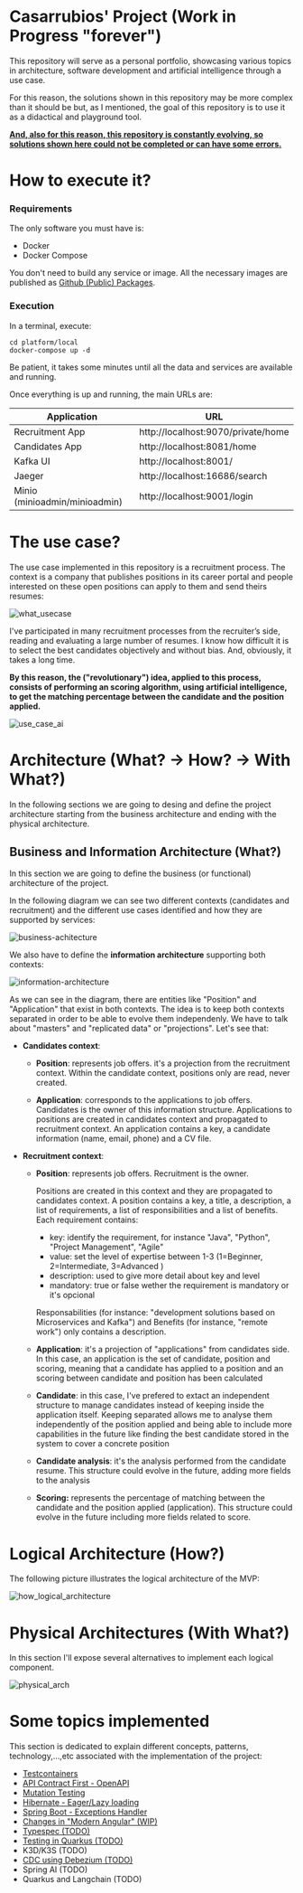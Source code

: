 # Casarrubios' Project (Work in Progress "forever")

This repository will serve as a personal portfolio, showcasing various topics in architecture, software development and artificial intelligence through a use case. 

For this reason, the solutions shown in this repository may be more complex than it should be but, as I mentioned, the goal of this repository is to use it as a didactical and playground tool.



**<u>And, also for this reason, this repository is constantly evolving, so solutions shown here could not be completed or can have some errors.</u>**



# How to execute it?

### Requirements

The only software you must have is:

- Docker
- Docker Compose

You don't need to build any service or image. All the necessary images are published as [Github (Public) Packages](https://github.com/jaruizes?tab=packages).



### Execution

In a terminal, execute:

```
cd platform/local
docker-compose up -d 
```

Be patient, it takes some minutes until all the data and services are available and running.

Once everything is up and running, the main URLs are:

| Application                   | URL                                |
| ----------------------------- | ---------------------------------- |
| Recruitment App               | http://localhost:9070/private/home |
| Candidates App                | http://localhost:8081/home         |
| Kafka UI                      | http://localhost:8001/             |
| Jaeger                        | http://localhost:16686/search      |
| Minio (minioadmin/minioadmin) | http://localhost:9001/login        |



# The use case?

The use case implemented in this repository is a recruitment process. The context is a company that publishes positions in its career portal and people interested on these open positions can apply to them and send theirs resumes:

![what_usecase](doc/img/use_case.jpg)



I've participated in many recruitment processes from the recruiter’s side, reading and evaluating a large number of resumes. I know how difficult it is to select the best candidates objectively and without bias. And, obviously, it takes a long time.

**By this reason, the ("revolutionary") idea, applied to this process, consists of performing an scoring algorithm, using artificial intelligence, to get the matching percentage between the candidate and the position applied.**



![use_case_ai](doc/img/use_case_ai.jpg)





# Architecture (What? -> How? -> With What?)

In the following sections we are going to desing and define the project architecture starting from the business architecture and ending with the physical architecture.





## Business and Information Architecture (What?)

In this section we are going to define the business (or functional) architecture of the project. 

In the following diagram we can see two different contexts (candidates and recruitment) and the different use cases identified and how they are supported by services:



![business-achitecture](doc/img/business-achitecture.png)



We also have to define the **information architecture** supporting both contexts:



![information-architecture](doc/img/information-architecture.png)



As we can see in the diagram, there are entities like "Position" and "Application" that exist in both contexts. The idea is to keep both contexts separated in order to be able to evolve them independenly. We have to talk about "masters" and "replicated data" or "projections". Let's see that:

- **Candidates context**:

  - **Position**: represents job offers. it's a projection from the recruitment context. Within the candidate context, positions only are read, never created.

  - **Application**: corresponds to the applications to job offers. Candidates is the owner of this information structure. Applications to positions are created in candidates context and propagated to recruitment context. An application contains a key, a candidate information (name, email, phone) and a CV file. 

    

- **Recruitment context**:

  - **Position**:  represents job offers. Recruitment is the owner. 

    Positions are created  in this context and they are propagated to candidates context. A position contains a key, a title, a description, a list of requirements, a list of responsibilities and a list of benefits. Each requirement contains:

    - key: identify the requirement, for instance "Java", "Python", "Project Management", "Agile"
    - value: set the level of expertise between 1-3 (1=Beginner, 2=Intermediate, 3=Advanced )
    - description: used to give more detail about key and level
    - mandatory: true or false wether the requirement is mandatory or it's opcional

    

    Responsabilities (for instance: "development solutions based on Microservices and Kafka") and Benefits (for instance, "remote work") only contains a description.

    

  - **Application**: it's a projection of "applications" from candidates side. In this case, an application is the set of candidate, position and scoring, meaning that a candidate has applied to a position and an scoring between candidate and position has been calculated 

  - **Candidate**: in this case, I've prefered to extact an independent structure to manage candidates instead of keeping inside the application itself. Keeping separated allows me to analyse them independently of the position applied and being able to include more capabilities in the future like finding the best candidate stored in the system to cover a concrete position

  - **Candidate analysis**: it's the analysis performed from the candidate resume. This structure could evolve in the future, adding more fields to the analysis

  - **Scoring:** represents the percentage of matching between the candidate and the position applied (application). This structure could evolve in the future including more fields related to score.





# Logical Architecture (How?) 

The following picture illustrates the logical architecture of the MVP:

![how_logical_architecture](doc/img/logical_architecture.png)



# Physical Architectures (With What?)

In this section I'll expose several alternatives to implement each logical component.

![physical_arch](doc/img/physical_arch.png)





# Some topics implemented

This section is dedicated to explain different concepts, patterns, technology,...,etc associated with the implementation of the project:

- [Testcontainers](doc/testcontainers.md)
- [API Contract First - OpenAPI](doc/api-first-openapi.md)
- [Mutation Testing](doc/mutation-tests.md)
- [Hibernate - Eager/Lazy loading](doc/hibernate-lazy-eager.md)
- [Spring Boot - Exceptions Handler](doc/spring-exceptions-handler.md)
- [Changes in "Modern Angular" (WIP)](doc/angular-changes.md)
- [Typespec (TODO)](doc/typespec.md)
- [Testing in Quarkus (TODO)](doc/testing-quarkus.md)
- K3D/K3S (TODO)
- [CDC using Debezium (TODO)](https://github.com/jaruizes/debezium)
- Spring AI (TODO)
- Quarkus and Langchain (TODO)

